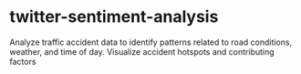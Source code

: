 # twitter-sentiment-analysis
Analyze traffic accident data to identify patterns related to road conditions, weather, and time of day. Visualize accident hotspots and contributing factors
